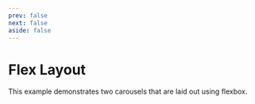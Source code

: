 ```yaml
---
prev: false
next: false
aside: false
---
```


# Flex Layout

This example demonstrates two carousels that are laid out using flexbox.

<DocExample id="flex-layout"></DocExample>

<script setup lang="ts">
import DocExample from './DocExample.vue';
</script>
